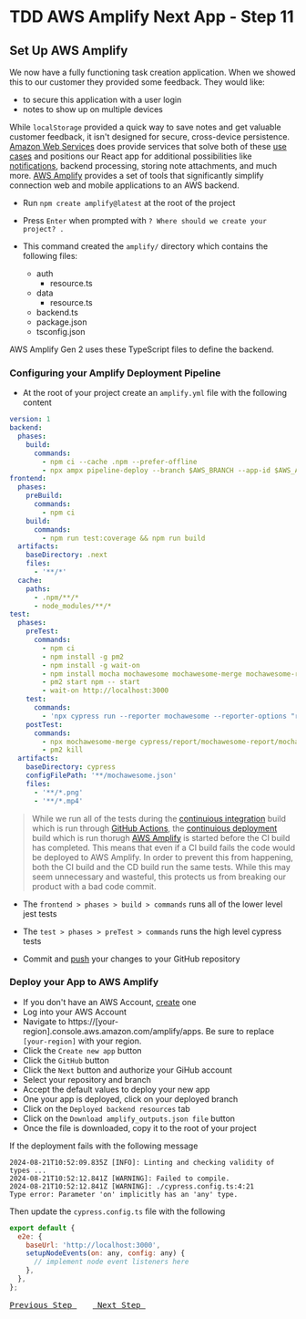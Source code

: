 # TDD AWS Amplify Next App - Step 11

## Set Up AWS Amplify

We now have a fully functioning task creation application. When we showed this to our customer they provided some feedback. They would like:

- to secure this application with a user login
- notes to show up on multiple devices

While `localStorage` provided a quick way to save notes and get valuable customer feedback, it isn't designed for secure, cross-device persistence. [Amazon Web Services](https://aws.amazon.com) does provide services that solve both of these [use cases](https://en.wikipedia.org/wiki/Use_case) and positions our React app for additional possibilities like [notifications](https://aws.amazon.com/sns), backend processing, storing note attachments, and much more. [AWS Amplify](https://aws.amazon.com/amplify) provides a set of tools that significantly simplify connection web and mobile applications to an AWS backend.

- Run `npm create amplify@latest` at the root of the project
- Press `Enter` when prompted with `? Where should we create your project? .`

- This command created the `amplify/` directory which contains the following files:
  - auth
    - resource.ts
  - data
    - resource.ts
  - backend.ts
  - package.json
  - tsconfig.json

AWS Amplify Gen 2 uses these TypeScript files to define the backend.

### Configuring your Amplify Deployment Pipeline
- At the root of your project create an `amplify.yml` file with the following content

```yml
version: 1
backend:
  phases:
    build:
      commands:
        - npm ci --cache .npm --prefer-offline
        - npx ampx pipeline-deploy --branch $AWS_BRANCH --app-id $AWS_APP_ID
frontend:
  phases:
    preBuild:
      commands:
        - npm ci
    build:
      commands:
        - npm run test:coverage && npm run build
  artifacts:
    baseDirectory: .next
    files:
      - '**/*'
  cache:
    paths:
      - .npm/**/*
      - node_modules/**/*
test:
  phases:
    preTest:
      commands:
        - npm ci
        - npm install -g pm2
        - npm install -g wait-on
        - npm install mocha mochawesome mochawesome-merge mochawesome-report-generator
        - pm2 start npm -- start
        - wait-on http://localhost:3000
    test:
      commands:
        - 'npx cypress run --reporter mochawesome --reporter-options "reportDir=cypress/report/mochawesome-report,overwrite=false,html=false,json=true,timestamp=mmddyyyy_HHMMss"'
    postTest:
      commands:
        - npx mochawesome-merge cypress/report/mochawesome-report/mochawesome*.json > cypress/report/mochawesome.json
        - pm2 kill
  artifacts:
    baseDirectory: cypress
    configFilePath: '**/mochawesome.json'
    files:
      - '**/*.png'
      - '**/*.mp4'
```
> While we run all of the tests during the [continuious integration](https://en.wikipedia.org/wiki/Continuous_integration) build which is run through [GitHub Actions](https://docs.github.com/en/actions), the [continuious deployment](https://en.wikipedia.org/wiki/Continuous_deployment) build which is run thorugh [AWS Amplify](https://aws.amazon.com/amplify) is started before the CI build has completed.  This means that even if a CI build fails the code would be deployed to AWS Amplify.  In order to prevent this from happening, both the CI build and the CD build run the same tests.  While this may seem unnecessary and wasteful, this protects us from breaking our product with a bad code commit.
- The `frontend > phases > build > commands` runs all of the lower level jest tests
- The `test > phases > preTest > commands` runs the high level cypress tests

- Commit and [push](https://code.visualstudio.com/docs/sourcecontrol/intro-to-git#_pushing-and-pulling-remote-changes) your changes to your GitHub repository

### Deploy your App to AWS Amplify
- If you don't have an AWS Account, [create](https://aws.amazon.com/free/) one
- Log into your AWS Account
- Navigate to https://[your-region].console.aws.amazon.com/amplify/apps.  Be sure to replace `[your-region]` with your region.
- Click the `Create new app` button
- Click the `GitHub` button
- Click the `Next` button and authorize your GiHub account
- Select your repository and branch
- Accept the default values to deploy your new app
- One your app is deployed, click on your deployed branch
- Click on the `Deployed backend resources` tab
- Click on the `Download amplify_outputs.json file` button
- Once the file is downloaded, copy it to the root of your project

If the deployment fails with the following message

```
2024-08-21T10:52:09.835Z [INFO]: Linting and checking validity of types ...
2024-08-21T10:52:12.841Z [WARNING]: Failed to compile.
2024-08-21T10:52:12.841Z [WARNING]: ./cypress.config.ts:4:21
Type error: Parameter 'on' implicitly has an 'any' type.
```

Then update the `cypress.config.ts` file with the following

```js
export default {
  e2e: {
    baseUrl: 'http://localhost:3000',
    setupNodeEvents(on: any, config: any) {
      // implement node event listeners here
    },
  },
};
```

[<kbd> Previous Step </kbd>](https://github.com/pairing4good/tdd-next-amplify-gen2-tutorial/tree/010-step)&ensp;&ensp;&ensp;&ensp;[<kbd> Next Step </kbd>](https://github.com/pairing4good/tdd-next-amplify-gen2-tutorial/tree/012-step)

